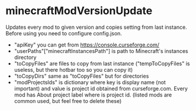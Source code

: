 # minecraftModVersionUpdate
Updates every mod to given version and copies setting from last instance.<br>
Before using you need to configure config.json.<br>
- "apiKey" you can get from https://console.curseforge.com/
- "userPaths"["minecraftInstancesPath"] is path to Minecraft's instances directory
- "toCopyFiles" are files to copy from last instance ("tempToCopyFiles" is useless, but there hotbar too so you can copy it)
- "toCopyDirs" same as "toCopyFiles" but for directories
- "modProjectsIds" is dictionary where key is display name (not important) and value is project id obtained from curseforge.com. Every mod has About project label where is project id. (listed mods are common used, but feel free to delete these)

